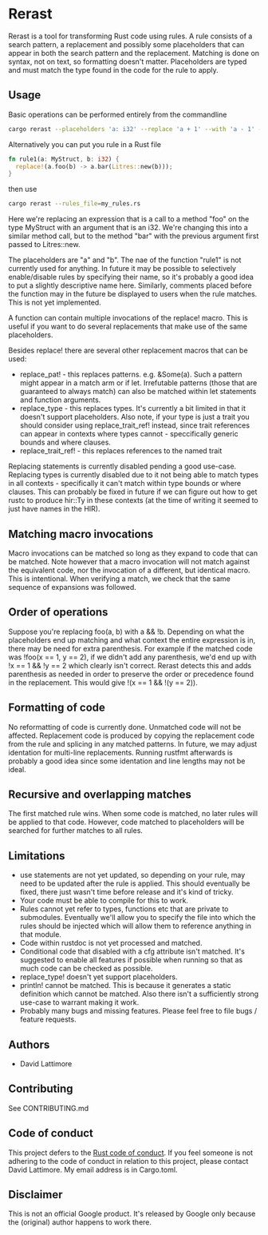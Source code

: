 # Rerast

Rerast is a tool for transforming Rust code using rules. A rule consists of a search pattern, a
replacement and possibly some placeholders that can appear in both the search pattern and the
replacement. Matching is done on syntax, not on text, so formatting doesn't matter. Placeholders are
typed and must match the type found in the code for the rule to apply.

## Usage

Basic operations can be performed entirely from the commandline
```sh
cargo rerast --placeholders 'a: i32' --replace 'a + 1' --with 'a - 1' --colordiff
```

Alternatively you can put you rule in a Rust file
```rust
fn rule1(a: MyStruct, b: i32) {
  replace!(a.foo(b) -> a.bar(Litres::new(b)));
}
```
then use

```sh
cargo rerast --rules_file=my_rules.rs
```

Here we're replacing an expression that is a call to a method "foo" on the type MyStruct with an
argument that is an i32. We're changing this into a similar method call, but to the method "bar"
with the previous argument first passed to Litres::new.

The placeholders are "a" and "b". The nae of the function "rule1" is not currently used for
anything. In future it may be possible to selectively enable/disable rules by specifying their name,
so it's probably a good idea to put a slightly descriptive name here. Similarly, comments placed
before the function may in the future be displayed to users when the rule matches. This is not yet
implemented.

A function can contain multiple invocations of the replace! macro. This is useful if you want
to do several replacements that make use of the same placeholders.

Besides replace! there are several other replacement macros that can be used:

* replace\_pat! - this replaces patterns. e.g. &Some(a). Such a pattern might appear in a match arm
  or if let. Irrefutable patterns (those that are guaranteed to always match) can also be matched
  within let statements and function arguments.
* replace\_type - this replaces types. It's currently a bit limited in that it doesn't support
  placeholders. Also note, if your type is just a trait you should consider using
  replace\_trait\_ref! instead, since trait references can appear in contexts where types cannot -
  speccifically generic bounds and where clauses.
* replace\_trait\_ref! - this replaces references to the named trait

Replacing statements is currently disabled pending a good use-case. Replacing types is currently
disabled due to it not being able to match types in all contexts - specifically it can't match
within type bounds or where clauses. This can probably be fixed in future if we can figure out how
to get rustc to produce hir::Ty in these contexts (at the time of writing it seemed to just have
names in the HIR).

## Matching macro invocations

Macro invocations can be matched so long as they expand to code that can be matched. Note however
that a macro invocation will not match against the equivalent code, nor the invocation of a
different, but identical macro. This is intentional. When verifying a match, we check that the same
sequence of expansions was followed.

## Order of operations

Suppose you're replacing foo(a, b) with a && !b. Depending on what the placeholders end up matching
and what context the entire expression is in, there may be need for extra parenthesis. For example
if the matched code was !foo(x == 1, y == 2), if we didn't add any parenthesis, we'd end up with !x
== 1 && !y == 2 which clearly isn't correct. Rerast detects this and adds parenthesis as needed in
order to preserve the order or precedence found in the replacement. This would give !(x == 1 && !(y
== 2)).

## Formatting of code

No reformatting of code is currently done. Unmatched code will not be affected. Replacement code is
produced by copying the replacement code from the rule and splicing in any matched patterns. In
future, we may adjust identation for multi-line replacements. Running rustfmt afterwards is probably
a good idea since some identation and line lengths may not be ideal.

## Recursive and overlapping matches

The first matched rule wins. When some code is matched, no later rules will be applied to that
code. However, code matched to placeholders will be searched for further matches to all rules.

## Limitations

* use statements are not yet updated, so depending on your rule, may need to be updated after the
  rule is applied. This should eventually be fixed, there just wasn't time before release and it's
  kind of tricky.
* Your code must be able to compile for this to work.
* Rules cannot yet refer to types, functions etc that are private to submodules. Eventually we'll
  allow you to specify the file into which the rules should be injected which will allow them to
  reference anything in that module.
* Code within rustdoc is not yet processed and matched.
* Conditional code that disabled with a cfg attribute isn't matched. It's suggested to enable all
  features if possible when running so that as much code can be checked as possible.
* replace_type! doesn't yet support placeholders.
* println! cannot be matched. This is because it generates a static definition which cannot be
  matched. Also there isn't a sufficiently strong use-case to warrant making it work.
* Probably many bugs and missing features. Please feel free to file bugs / feature requests.
  
## Authors

* David Lattimore

## Contributing

See CONTRIBUTING.md

## Code of conduct

This project defers to the [Rust code of conduct](https://www.rust-lang.org/en-US/conduct.html). If
you feel someone is not adhering to the code of conduct in relation to this project, please contact
David Lattimore. My email address is in Cargo.toml.

## Disclaimer

This is not an official Google product. It's released by Google only because the (original) author
happens to work there.
